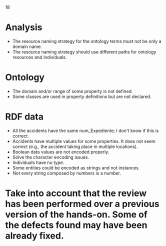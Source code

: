 18
# Analysis
- The resource naming strategy for the ontology terms must not be only a domain name.
- The resource naming strategy should use different paths for ontology resources and individuals.
# Ontology
- The domain and/or range of some property is not defined.
- Some classes are used in property definitions but are not declared.
# RDF data
- All the accidents have the same num_Expediente; I don't know if this is correct.
- Accidents have multiple values for some properties. It does not seem correct (e.g., the accident taking place in multiple locations).
- Boolean data values are not encoded properly.
- Solve the character encoding issues.
- Individuals have no type.
- Some entities could be encoded as strings and not instances.
- Not every string composed by numbers is a number.
# Take into account that the review has been performed over a previous version of the hands-on. Some of the defects found may have been already fixed.
